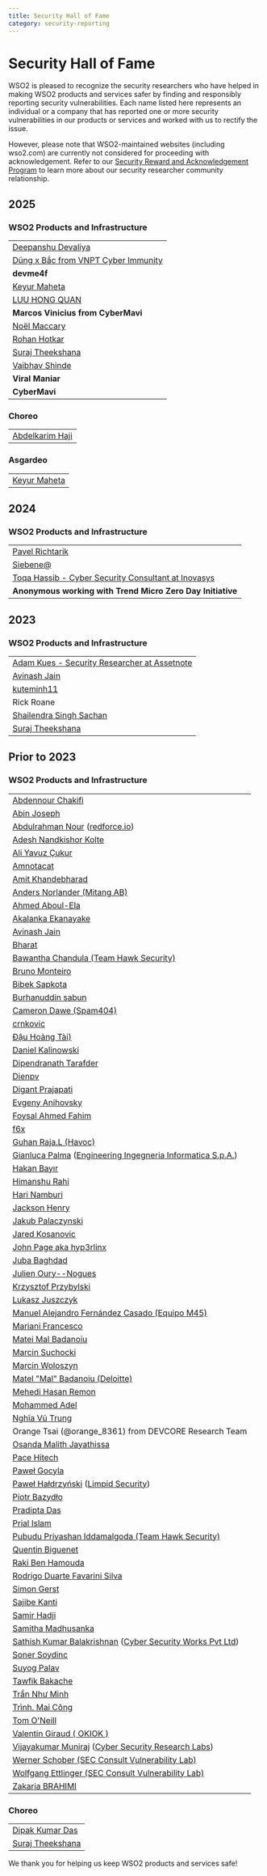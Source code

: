 ```yaml
---
title: Security Hall of Fame
category: security-reporting
---
```


# Security Hall of Fame

WSO2 is pleased to recognize the security researchers who have helped in making WSO2 products and services safer by 
finding and responsibly reporting security vulnerabilities. Each name listed here represents an individual or a company 
that has reported one or more security vulnerabilities in our products or services and worked with us to rectify the issue.

However, please note that WSO2-maintained websites (including wso2.com) are currently not considered for proceeding 
with acknowledgement. Refer to our [Security Reward and Acknowledgement Program](index.md) to learn more about our 
security researcher community relationship.

## 2025

### WSO2 Products and Infrastructure

|                                                                           |
| :------------------------------------------------------------------------ |
| [Deepanshu Devaliya](https://linkedin.com/in/deepanshu-devaliya369)       |
| [Dũng x Bắc from VNPT Cyber Immunity](https://x.com/onsra_03)             |
| **devme4f**                                                               |
| [Keyur Maheta](https://www.linkedin.com/in/keyur-maheta-342720256/)       |
| [LUU HONG QUAN](https://www.linkedin.com/in/hong-quan-3a3b93224/)         |
| **Marcos Vinicius from CyberMavi**                                        |
| [Noël Maccary](https://fr.linkedin.com/in/nmaccary)                       |
| [Rohan Hotkar](https://www.linkedin.com/in/rohanhotkar/)                  |
| [Suraj Theekshana](https://www.linkedin.com/in/suraj-theekshana-10171023a/)                                                |
| [Vaibhav Shinde](https://www.linkedin.com/in/vaibhav-shinde-28b811242?utm_source=share&utm_campaign=share_via&utm_content=profile&utm_medium=ios_app)                       |
| **Viral Maniar**                                                          |
| **CyberMavi**                                                             |

### Choreo

|                                                                               |
| :-----------------------------------------------------------------------------|
| [Abdelkarim Haji](https://www.linkedin.com/in/abdelkarim-haji-4aa84b313/)     |

### Asgardeo

|                                                                               |
| :-----------------------------------------------------------------------------|
| [Keyur Maheta](https://www.linkedin.com/in/keyur-maheta-342720256/)           |

## 2024

### WSO2 Products and Infrastructure

|                                                                                                          |
| :--------------------------------------------------------------------------------------------------------|
| [Pavel Richtarik](https://www.linkedin.com/in/pavel-richtarik-0b524974/)                                 |
| [Siebene@](https://twitter.com/Siebene7)                                                                 |
| [Toqa Hassib - Cyber Security Consultant at Inovasys](https://www.linkedin.com/in/toqa-hassib-621a971b9) |
| **Anonymous working with Trend Micro Zero Day Initiative**                                               |



## 2023

### WSO2 Products and Infrastructure

|                                                                                          |
| :--------------------------------------------------------------------------------------- |
| [Adam Kues - Security Researcher at Assetnote](https://assetnote.io)                     |
| [Avinash Jain](https://www.linkedin.com/in/avinash-jain-54524678/)                       |
| [kuteminh11](#)                                                                          |
| Rick Roane                                                                               |
| [Shailendra Singh Sachan](https://www.linkedin.com/in/shailendra-singh-sachan-b8205b184) |
| [Suraj Theekshana](https://www.linkedin.com/in/suraj-theekshana-10171023a/)              |



## Prior to 2023

### WSO2 Products and Infrastructure

|                                                                                                                                        |
| :------------------------------------------------------------------------------------------------------------------------------------- |
| [Abdennour Chakifi](https://twitter.com/dazaii111)                                                                                     |
| [Abin Joseph](https://www.facebook.com/hacker.abin1337)                                                                                |
| [Abdulrahman Nour](https://twitter.com/aboodnour) ([redforce.io](https://redforce.io/))                                                |
| [Adesh Nandkishor Kolte](https://twitter.com/AdeshKolte)                                                                               |
| [Ali Yavuz Çukur](https://www.linkedin.com/in/ali-yavuz-%C3%A7ukur-44789418a)                                                          |
| [Amnotacat](https://hackerone.com/amnotacat)                                                                                           |
| [Amit Khandebharad](https://www.linkedin.com/in/amit-khandebharad-15a5651b7/)                                                          |
| [Anders Norlander (Mitang AB)](https://mitang.se/)                                                                                     |
| [Ahmed Aboul-Ela](https://twitter.com/aboul3la)                                                                                        |
| [Akalanka Ekanayake](https://www.facebook.com/ceo.akalanka)                                                                            |
| [Avinash Jain](https://www.linkedin.com/in/avinash-jain-54524678/)                                                                     |
| [Bharat](https://www.linkedin.com/in/mr-noob-9812a6172)                                                                                |
| [Bawantha Chandula (Team Hawk Security)](https://www.linkedin.com/in/bawanthachandula)                                                 |
| [Bruno Monteiro](https://www.linkedin.com/in/bruno-monteiro-4b926413a)                                                                 |
| [Bibek Sapkota](https://m.me/Sar00n)                                                                                                   |
| [Burhanuddin sabun](https://twitter.com/B19R8A14?t=ziw19FeMOKrKVsuUXpvL0A&s=09)                                                        |
| [Cameron Dawe (Spam404)](https://twitter.com/spam404online)                                                                            |
| [crnkovic]()                                                                                                                           |
| [Đậu Hoàng Tài)](	https://twitter.com/taidh)                                                                                           |
| [Daniel Kalinowski](https://llamasbytes.com/)                                                                                          |
| [Dipendranath Tarafder](https://twitter.com/dip_tarafder)                                                                              |
| [Dienpv](#)                                                                                                                            |
| [Digant Prajapati](#)                                                                                                                  |
| [Evgeny Anihovsky](https://www.linkedin.com/in/evgeny-anihovsky-a1966456/)                                                             |
| [Foysal Ahmed Fahim](https://twitter.com/foysal1197)                                                                                   |
| [f6x](https://hackerone.com/f6x)                                                                                                       |
| [Guhan Raja.L (Havoc)](https://www.facebook.com/havocgwen)                                                                             |
| [Gianluca Palma](https://www.linkedin.com/in/piuppi) ([Engineering Ingegneria Informatica S.p.A.](https://www.eng.it/))                |
| [Hakan Bayır](https://tr.linkedin.com/in/hakan-bay%C4%B1r-290505b1)                                                                    |
| [Himanshu Rahi](https://www.facebook.com/himanshu.rahi.31)                                                                             |
| [Hari Namburi](https://www.linkedin.com/in/hari-namburi/)                                                                              |
| [Jackson Henry](https://twitter.com/JacksonHHax)                                                                                       |
| [Jakub Palaczynski](#)                                                                                                                 |
| [Jared Kosanovic](https://www.linkedin.com/in/jared-kosanovic-98671310a)                                                               |
| [John Page aka hyp3rlinx](#)                                                                                                           |
| [Juba Baghdad](https://twitter.com/jubabaghdad)                                                                                        |
| [Julien Oury--Nogues](https://fr.linkedin.com/in/julien-oury-nogues-a23186115/en)                                                      |
| [Krzysztof Przybylski](#)                                                                                                              |
| [Lukasz Juszczyk](#)                                                                                                                   |
| [Manuel Alejandro Fernández Casado (Equipo M45)](https://es.linkedin.com/in/malejandrofc)                                              |
| [Mariani Francesco](#)                                                                                                                 |
| [Matei Mal Badanoiu](#)                                                                                                                |
| [Marcin Suchocki](#)                                                                                                                   |
| [Marcin Woloszyn](#)                                                                                                                   |
| [Matel "Mal" Badanoiu (Deloitte)](#)                                                                                                   |
| [Mehedi Hasan Remon](http://twitter.com/mehedi1194)                                                                                    |
| [Mohammed Adel](https://www.facebook.com/xXalreshyxX)                                                                                  |
| [Nghĩa Vũ Trung](https://www.linkedin.com/in/nghia-vu-trung-45a144171/)                                                                |
| Orange Tsai (@orange_8361) from DEVCORE Research Team                                                                                  |
| [Osanda Malith Jayathissa](https://twitter.com/OsandaMalith)                                                                           |
| [Pace Hitech](http://pacehitech.com/)                                                                                                  |
| [Paweł Gocyla](#)                                                                                                                      |
| [Paweł Hałdrzyński](#) ([Limpid Security](https://limpidsecurity.pl/))                                                                 |
| [Piotr Bazydło](https://twitter.com/chudyPB)                                                                                           |
| [Pradipta Das](https://www.facebook.com/dasprodipto)                                                                                   |
| [Prial Islam](https://0xprial.com/)                                                                                                    |
| [Pubudu Priyashan Iddamalgoda (Team Hawk Security)](https://www.facebook.com/pubudu.priyashan.1)                                       |
| [Quentin Biguenet](#)                                                                                                                  |
| [Raki Ben Hamouda](https://www.linkedin.com/in/rakibha)                                                                                |
| [Rodrigo Duarte Favarini Silva](https://www.linkedin.com/in/rodrigofavarini/)                                                          |
| [Simon Gerst](https://github.com/intrigus-lgtm)                                                                                        |
| [Sajibe Kanti](https://twitter.com/Sajibekantibd)                                                                                      |
| [Samir Hadji](https://twitter.com/dz_samir)                                                                                            |
| [Samitha Madhusanka](https://www.linkedin.com/in/madhusanka-athapaththu-b4b936ab/)                                                     |
| [Sathish Kumar Balakrishnan](http://sathish.co.in/) ([Cyber Security Works Pvt Ltd](http://cybersecurityworks.com/))                   |
| [Soner Soydinc](#)                                                                                                                     |
| [Suyog Palav](https://medium.com/@suyogpalav/)                                                                                         |
| [Tawfik Bakache](https://twitter.com/di_0_zx)                                                                                          |
| [Trần Như Minh]()                                                                                                                      |
| [Trình. Mai Công](https://www.linkedin.com/in/trinh-mai-cong-94b4b0209/)                                                               |
| [Tom O'Neill](https://www.linkedin.com/in/the-tom-oneill)                                                                              |
| [Valentin Giraud ( OKIOK )](https://www.linkedin.com/in/valentin-giraud-762ab8ba/)                                                     |
| [Vijayakumar Muniraj](https://www.linkedin.com/in/vijaykumarmuniraj) ([Cyber Security Research Labs](https://cybersecurityworks.com/)) |
| [Werner Schober (SEC Consult Vulnerability Lab)](#)                                                                                    |
| [Wolfgang Ettlinger (SEC Consult Vulnerability Lab)](#)                                                                                |
| [Zakaria BRAHIMI](https://www.linkedin.com/in/zakaria-brahimi)                                                                         |


### Choreo

|                                                                               |
| :-----------------------------------------------------------------------------|
| [Dipak Kumar Das](https://twitter.com/d1pakdas)                               |
| [Suraj Theekshana](https://www.linkedin.com/in/suraj-theekshana-10171023a/)   |

We thank you for helping us keep WSO2 products and services safe!
